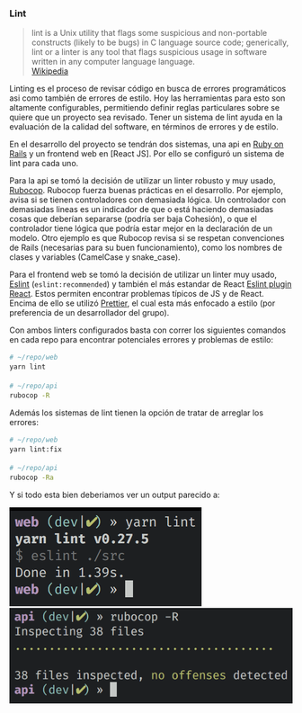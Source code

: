 ### Lint

>  lint is a Unix utility that flags some suspicious and non-portable constructs (likely to be bugs) in C language source code; generically, lint or a linter is any tool that flags suspicious usage in software written in any computer language language.  
[Wikipedia]

Linting es el proceso de revisar código en busca de errores programáticos asi como también de errores de estilo.
Hoy las herramientas para esto son altamente configurables, permitiendo definir reglas particulares sobre se quiere que un proyecto sea revisado.
Tener un sistema de lint ayuda en la evaluación de la calidad del software, en términos de errores y de estilo.

En el desarrollo del proyecto se tendrán dos sistemas, una api en [Ruby on Rails] y un frontend web en [React JS].
Por ello se configuró un sistema de lint para cada uno.

Para la api se tomó la decisión de utilizar un linter robusto y muy usado, [Rubocop].
Rubocop fuerza buenas prácticas en el desarrollo.
Por ejemplo, avisa si se tienen controladores con demasiada lógica.
Un controlador con demasiadas lineas es un indicador de que o está haciendo demasiadas cosas que deberían separarse (podría ser baja Cohesión), o que el controlador tiene lógica que podría estar mejor en la declaración de un modelo.
Otro ejemplo es que Rubocop revisa si se respetan convenciones de Rails (necesarias para su buen funcionamiento), como los nombres de clases y variables (CamelCase y snake_case).

Para el frontend web se tomó la decisión de utilizar un linter muy usado, [Eslint] (`eslint:recommended`) y también el más estandar de React [Eslint plugin React].
Estos permiten encontrar problemas típicos de JS y de React.
Encima de ello se utilizó [Prettier], el cual esta más enfocado a estilo (por preferencia de un desarrollador del grupo).

Con ambos linters configurados basta con correr los siguientes comandos en cada repo para encontrar potenciales errores y problemas de estilo:

```bash
# ~/repo/web
yarn lint

# ~/repo/api
rubocop -R
```

Además los sistemas de lint tienen la opción de tratar de arreglar los errores:

```bash
# ~/repo/web
yarn lint:fix

# ~/repo/api
rubocop -Ra
```

Y si todo esta bien deberiamos ver un output parecido a:

![yarn](./yarn.png)![rubocop](./rubocop.png)

<!-- Links -->
[Wikipedia]:https://en.wikipedia.org/wiki/Lint_(software)
[Ruby on Rails]:http://rubyonrails.org
[Rubocop]:https://github.com/bbatsov/rubocop
[React]:https://facebook.github.io/react/
[Eslint]:https://eslint.org/docs/rules/
[Eslint plugin React]:https://github.com/yannickcr/eslint-plugin-react
[Prettier]:https://github.com/prettier/prettier
